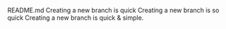 README.md
Creating a new branch is quick
Creating a new branch is so quick
Creating a new branch is quick & simple.
